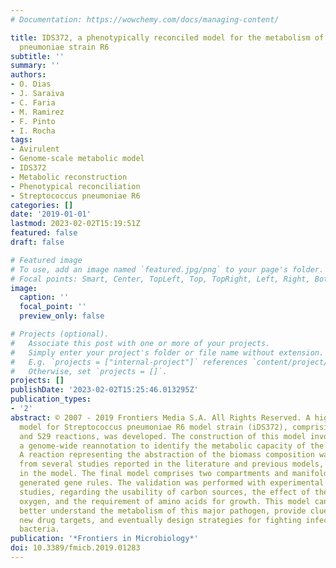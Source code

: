 ```yaml
---
# Documentation: https://wowchemy.com/docs/managing-content/

title: IDS372, a phenotypically reconciled model for the metabolism of streptococcus
  pneumoniae strain R6
subtitle: ''
summary: ''
authors:
- O. Dias
- J. Saraiva
- C. Faria
- M. Ramirez
- F. Pinto
- I. Rocha
tags:
- Avirulent
- Genome-scale metabolic model
- IDS372
- Metabolic reconstruction
- Phenotypical reconciliation
- Streptococcus pneumoniae R6
categories: []
date: '2019-01-01'
lastmod: 2023-02-02T15:19:51Z
featured: false
draft: false

# Featured image
# To use, add an image named `featured.jpg/png` to your page's folder.
# Focal points: Smart, Center, TopLeft, Top, TopRight, Left, Right, BottomLeft, Bottom, BottomRight.
image:
  caption: ''
  focal_point: ''
  preview_only: false

# Projects (optional).
#   Associate this post with one or more of your projects.
#   Simply enter your project's folder or file name without extension.
#   E.g. `projects = ["internal-project"]` references `content/project/deep-learning/index.md`.
#   Otherwise, set `projects = []`.
projects: []
publishDate: '2023-02-02T15:25:46.013295Z'
publication_types:
- '2'
abstract: © 2007 - 2019 Frontiers Media S.A. All Rights Reserved. A high-quality GSM
  model for Streptococcus pneumoniae R6 model strain (iDS372), comprising 372 genes
  and 529 reactions, was developed. The construction of this model involved performing
  a genome-wide reannotation to identify the metabolic capacity of the bacterium.
  A reaction representing the abstraction of the biomass composition was reconciled
  from several studies reported in the literature and previous models, and included
  in the model. The final model comprises two compartments and manifold automatically
  generated gene rules. The validation was performed with experimental data from recent
  studies, regarding the usability of carbon sources, the effect of the presence of
  oxygen, and the requirement of amino acids for growth. This model can be used to
  better understand the metabolism of this major pathogen, provide clues regarding
  new drug targets, and eventually design strategies for fighting infections by these
  bacteria.
publication: '*Frontiers in Microbiology*'
doi: 10.3389/fmicb.2019.01283
---
```

